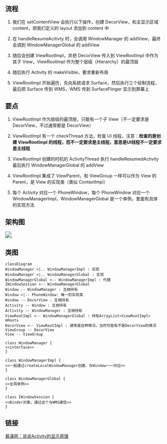 ## 流程
1. 我们在 setContentView 会执行以下操作，创建 DecorView，和主显示区域 content，把我们定义的 layout 添加到 content 中

2. 在 handleResumeAcitivty 时，会调用 WindowManager 的 addView，最终会调到 WindowManagerGlobal 的 addView
3. 随后会创建 ViewRootImpl，并把 DecorView 传入到 ViewRootImpl 中作为其子 View，ViewRootImpl 作为整个层级（Hierarchy）的最顶层
4. 随后执行 Activity 的 makeVisible，要求重新布局
5. ViewRootImpl 开始遍历，先向系统请求 Surface，然后执行三个绘制流程，最后把 Surface 传到 WMS，WMS 传到 SurfaceFlinger 显示到屏幕上

## 要点

1. ViewRootImpl 作为层级的最顶层，只能有一个子 View（不一定要求是 DecorView，不过通常都是 DecorView）

2. ViewRootImpl 有一个 checkThread 方法，检查 UI 线程，注意：**检查的是创建 ViewRootImpl 的线程，而不一定要求是主线程，意思是UI线程不一定要求是主线程**
3. ViewRootImpl 创建的时机的 ActivityThread 执行 handleResumedActivity 最后执行 WindowManagerGlobal 的 addView
4. ViewRootImpl 集成了 ViewParent，和 ViewGroup 一样可以作为 View 的 Parent，是 View 的实现类（类似 ContextImpl）
5. 每个 Activity 对应一个 PhoneWindow，每个 PhoneWindow 对应一个 WindowManagerImpl，WindowManagerGlobal 是一个单例，里面有具体的实现方法

## 架构图
<img src="../assets/Activity Window DecorView关系.png" style="zoom:130%;" />

## 类图

```mermaid
classDiagram
WindowManager <|.. WindowManagerImpl : 实现
WindowManager <|.. WindowManagerGlobal : 实现
WindowManagerGlobal <-- WindowManagerImpl : 代理
IWindowSession <-- WindowManagerGlobal
Window -- WindowManager : 互相持有
Window <|-- PhoneWindow: 唯一的实现类
Window -- DecorView : 互相持有
Activity -- Window : 互相持有
Activity -- WindowManager : 互相持有
ViewRootImpl <-- WindowManagerGlobal : 持有ArrayList<ViewRootImpl> mRoots
DecorView <-- ViewRootImpl : 通常是这种情况，当然可能有不是DecorView的情况
ViewGroup -- DecorView
View -- ViewGroup

class WindowManager {
<<interface>>
}

class WindowManagerImpl {
<<一般通过createLocalWindowManager创建，与Window一一对应>>
}

class WindowManagerGlobal {
<<全局单例>>
}

class IWindowSession {
<<Binder对象，通过这个与WMS通信>>
}
```



## 链接

[慕课网：说说Activity的显示原理](https://coding.imooc.com/lesson/340.html#mid=24588)